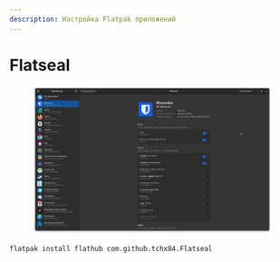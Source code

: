 ```yaml
---
description: Настройка Flatpak приложений
---
```


# Flatseal

<figure><img src="../../../.gitbook/assets/Снимок экрана от 2022-10-29 11-43-36.png" alt="bitwarden fedora flatpak flathub"><figcaption></figcaption></figure>

```bash
flatpak install flathub com.github.tchx84.Flatseal
```
